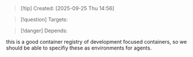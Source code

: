 
>[!tip] Created: [2025-09-25 Thu 14:56]

>[!question] Targets: 

>[!danger] Depends: 

this is a good container registry of development focused containers, so we should be able to specifiy these as environments for agents.